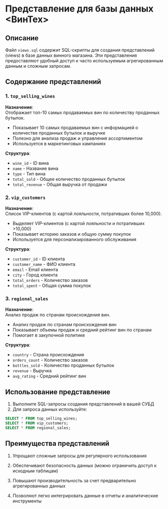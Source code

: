 # Представление для базы данных <ВинТех>

## Описание
Файл `views.sql` содержит SQL-скрипты для создания представлений (views) в базе данных винного магазина. Эти представления предоставляют удобный доступ к часто используемым агрегированным данным и сложным запросам.

## Содержание представлений

### 1. `top_selling_wines`
**Назначение**:  
Отображает топ-10 самых продаваемых вин по количеству проданных бутылок.
- Показывает 10 самых продаваемых вин с информацией о количестве проданных бутылок и выручке
- Полезно для анализа продаж и управления ассортиментом
- Используется в маркетинговых кампаниях

**Структура**:  
- `wine_id` - ID вина
- `name` - Название вина
- `type` - Тип вина
- `total_sold` - Общее количество проданных бутылок
- `total_revenue` - Общая выручка от продажи

### 2. `vip_customers`
**Назначение**:  
Список VIP-клиентов (с картой лояльности, потративших более 10,000).
- Выделяет VIP-клиентов (с картой лояльности и потративших >10,000)
- Показывает историю заказов и общую сумму покупок
- Используется для персонализированного обслуживания

**Структура**:  
- `customer_id` - ID клиента
- `customer_name` - ФИО клиента
- `email` - Email клиента
- `city` - Город клиента
- `total_orders` - Количество заказов
- `total_spent` - Общая сумма покупок

### 3. `regional_sales`
**Назначение**:  
Анализ продаж по странам происхождения вин.
- Анализ продаж по странам происхождения вин
- Показывает объемы продаж и средний рейтинг вин по странам
- Помогает в закупочной политике

**Структура**:  
- `country` - Страна происхождения
- `orders_count` - Количество заказов
- `bottles_sold` - Количество проданных бутылок
- `revenue` - Выручка
- `avg_rating` - Средний рейтинг вин

## Использование представление
1. Выполните SQL-запросы создания представлений в вашей СУБД
2. Для запроса данных используйте:

```sql
SELECT * FROM top_selling_wines;
SELECT * FROM vip_customers;
SELECT * FROM regional_sales;

```


## Преимущества представлений
1. Упрощают сложные запросы для регулярного использования

2. Обеспечивают безопасность данных (можно ограничить доступ к исходным таблицам)

3. Повышают производительность за счет предварительно агрегированных данных

4. Позволяют легко интегрировать данные в отчеты и аналитические инструменты
